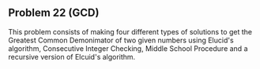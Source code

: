 
## Problem 22 (GCD)

This problem consists of making four different types of solutions to get the Greatest Common Demonimator of two given numbers using Elucid's algorithm, Consecutive Integer Checking, Middle School Procedure and a recursive version of Elcuid's algorithm.

